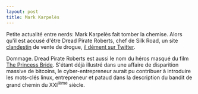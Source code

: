 ```yaml
---
layout: post
title: Mark Karpelès
---
```


Petite actualité entre nerds: Mark Karpelès fait tomber la chemise.
Alors qu'il est accusé d'être Dread Pirate Roberts, chef de Silk
Road, un site [clandestin]((https://en.wikipedia.org/wiki/Deep_Web))
de vente de drogue, [il dément sur
Twitter](https://twitter.com/MagicalTux/status/555892860654862337).

Dommage. Dread Pirate Roberts est aussi le nom du héros masqué du film
[The Princess Bride](http://www.imdb.com/title/tt0093779/). S'étant déjà
illustré dans une affaire de disparition massive de bitcoins, le
cyber-entrepreneur aurait pu contribuer à introduire les mots-clés linux,
entrepreneur et pataud dans la description du bandit de grand chemin du
XXI<sup>ième</sup> siècle.
